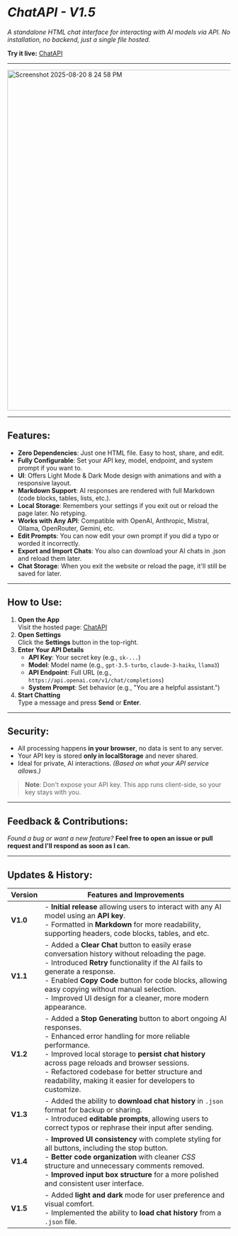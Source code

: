 # ***ChatAPI - V1.5***
*A standalone HTML chat interface for interacting with AI models via API. No installation, no backend, just a single file hosted.*

**Try it live:** [ChatAPI](https://samrylanjamesharris.github.io/ChatAPI/chatapi.html)

---

<img width="1366" height="768" alt="Screenshot 2025-08-20 8 24 58 PM" src="https://github.com/user-attachments/assets/8b4fa740-fbb1-465c-846f-ff853137dbef" />

---

## Features:
- **Zero Dependencies**: Just one HTML file. Easy to host, share, and edit.
- **Fully Configurable**: Set your API key, model, endpoint, and system prompt if you want to.
- **UI**: Offers Light Mode & Dark Mode design with animations and with a responsive layout.
- **Markdown Support**: AI responses are rendered with full Markdown (code blocks, tables, lists, etc.).
- **Local Storage**: Remembers your settings if you exit out or reload the page later. No retyping.
- **Works with Any API**: Compatible with OpenAI, Anthropic, Mistral, Ollama, OpenRouter, Gemini, etc.
- **Edit Prompts**: You can now edit your own prompt if you did a typo or worded it incorrectly.
- **Export and Import Chats**: You also can download your AI chats in .json and reload them later.
- **Chat Storage**: When you exit the website or reload the page, it'll still be saved for later.

---

## How to Use:
1. **Open the App**  
   Visit the hosted page: [ChatAPI](https://samrylanjamesharris.github.io/ChatAPI/chatapi.html)
2. **Open Settings**  
   Click the **Settings** button in the top-right.
3. **Enter Your API Details**
   - **API Key**: Your secret key (e.g., `sk-...`)
   - **Model**: Model name (e.g., `gpt-3.5-turbo`, `claude-3-haiku`, `llama3`)
   - **API Endpoint**: Full URL (e.g., `https://api.openai.com/v1/chat/completions`)
   - **System Prompt**: Set behavior (e.g., "You are a helpful assistant.")
4. **Start Chatting**  
   Type a message and press **Send** or **Enter**.

---

## Security:
- All processing happens **in your browser**, no data is sent to any server.
- Your API key is stored **only in localStorage** and never shared.
- Ideal for private, AI interactions. *(Based on what your API service allows.)*

> **Note**: Don't expose your API key. This app runs client-side, so your key stays with you.

---

## Feedback & Contributions:

*Found a bug or want a new feature?*
**Feel free to open an issue or pull request and I'll respond as soon as I can.**

---

## Updates & History:
| Version | Features and Improvements |
|---------|----------------------------|
| **V1.0** | - **Initial release** allowing users to interact with any AI model using an **API key**.<br>- Formatted in **Markdown** for more readability, supporting headers, code blocks, tables, and etc. |
| **V1.1** | - Added a **Clear Chat** button to easily erase conversation history without reloading the page.<br>- Introduced **Retry** functionality if the AI fails to generate a response.<br>- Enabled **Copy Code** button for code blocks, allowing easy copying without manual selection.<br>- Improved UI design for a cleaner, more modern appearance. |
| **V1.2** | - Added a **Stop Generating** button to abort ongoing AI responses.<br>- Enhanced error handling for more reliable performance.<br>- Improved local storage to **persist chat history** across page reloads and browser sessions.<br>- Refactored codebase for better structure and readability, making it easier for developers to customize. |
| **V1.3** | - Added the ability to **download chat history** in `.json` format for backup or sharing.<br>- Introduced **editable prompts**, allowing users to correct typos or rephrase their input after sending. |
| **V1.4** | - **Improved UI consistency** with complete styling for all buttons, including the stop button.<br> - **Better code organization** with cleaner *CSS* structure and unnecessary comments removed.<br> - **Improved input box structure** for a more polished and consistent user interface. | 
| **V1.5** | - Added **light and dark** mode for user preference and visual comfort.<br>- Implemented the ability to **load chat history** from a `.json` file. |
